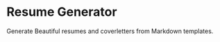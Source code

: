 Resume Generator
================

Generate Beautiful resumes and coverletters from Markdown templates.
